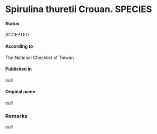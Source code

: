 # Spirulina thuretii Crouan. SPECIES

#### Status
ACCEPTED

#### According to
The National Checklist of Taiwan

#### Published in
null

#### Original name
null

### Remarks
null